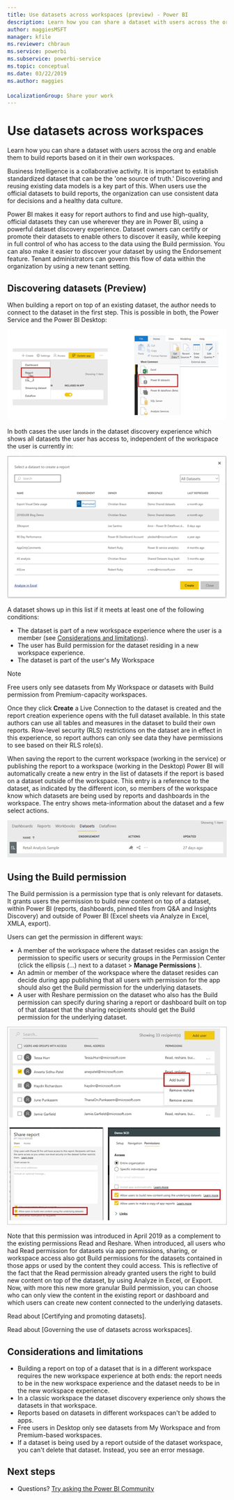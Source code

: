 ```yaml
---
title: Use datasets across workspaces (preview) - Power BI
description: Learn how you can share a dataset with users across the org and enable them to build reports based on it in their own workspaces.
author: maggiesMSFT
manager: kfile
ms.reviewer: chbraun
ms.service: powerbi
ms.subservice: powerbi-service
ms.topic: conceptual
ms.date: 03/22/2019
ms.author: maggies

LocalizationGroup: Share your work
---
```

# Use datasets across workspaces

Learn how you can share a dataset with users across the org and enable them to build reports based on it in their own workspaces.

Business Intelligence is a collaborative activity. It is important to establish standardized dataset that can be the 'one source of truth.' Discovering and reusing existing data models is a key part of this. When users use the official datasets to build reports, the organization can use consistent data for decisions and a healthy data culture.

Power BI makes it easy for report authors to find and use high-quality, official datasets they can use wherever they are in Power BI, using a powerful dataset discovery experience. Dataset owners can certify or promote their datasets to enable others to discover it easily, while keeping in full control of who has access to the data using the Build permission. You can also make it easier to discover your dataset by using the Endorsement feature. Tenant administrators can govern this flow of data within the organization by using a new tenant setting.

## Discovering datasets (Preview)

When building a report on top of an existing dataset, the author needs to connect to the dataset in the first step. This is possible in both, the Power Service and the Power BI Desktop:

![Connect](media/service-datasets-across-workspaces/power-bi-connect-dataset.png)

In both cases the user lands in the dataset discovery experience which shows all datasets the user has access to, independent of the workspace the user is currently in:

![Select](media/service-datasets-across-workspaces/power-bi-select-dataset.png)

A dataset shows up in this list if it meets at least one of the following conditions:

- The dataset is part of a new workspace experience where the user is a member (see [Considerations and limitations](#considerations-and-limitations)).
- The user has Build permission for the dataset residing in a new workspace experience.
- The dataset is part of the user's My Workspace

> [!NOTE]
> Free users only see datasets from My Workspace or datasets with Build permission from Premium-capacity workspaces.

Once they click **Create** a Live Connection to the dataset is created and the report creation experience opens with the full dataset available. In this state authors can use all tables and measures in the dataset to build their own reports. Row-level security (RLS) restrictions on the dataset are in effect in this experience, so report authors can only see data they have permissions to see based on their RLS role(s).

When saving the report to the current workspace (working in the service) or publishing the report to a workspace (working in the Desktop) Power BI will automatically create a new entry in the list of datasets if the report is based on a dataset outside of the workspace. This entry is a reference to the dataset, as indicated by the different icon, so members of the workspace know which datasets are being used by reports and dashboards in the workspace. The entry shows meta-information about the dataset and a few select actions.

![Dataset actions](media/service-datasets-across-workspaces/power-bi-dataset-actions.png)

## Using the Build permission

The Build permission is a permission type that is only relevant for datasets. It grants users the permission to build new content on top of a dataset, within Power BI (reports, dashboards, pinned tiles from Q&A and Insights Discovery) and outside of Power BI (Excel sheets via Analyze in Excel, XMLA, export).

Users can get the permission in different ways:

- A member of the workspace where the dataset resides can assign the permission to specific users or security groups in the Permission Center (click the ellipsis (…) next to a dataset > **Manage Permissions** ).
- An admin or member of the workspace where the dataset resides can decide during app publishing that all users with permission for the app should also get the Build permission for the underlying datasets.
- A user with Reshare permission on the dataset who also has the Build permission can specify during sharing a report or dashboard built on top of that dataset that the sharing recipients should get the Build permission for the underlying dataset.

![Build permissions](media/service-datasets-across-workspaces/power-bi-dataset-build-permissions.png)

Note that this permission was introduced in April 2019 as a complement to the existing permissions Read and Reshare. When introduced, all users who had Read permission for datasets via app permissions, sharing, or workspace access also got Build permissions for the datasets contained in those apps or used by the content they could access. This is reflective of the fact that the Read permission already granted users the right to build new content on top of the dataset, by using Analyze in Excel, or Export. Now, with more this new more granular Build permission, you can choose who can only view the content in the existing report or dashboard and which users can create new content connected to the underlying datasets.

Read about [Certifying and promoting datasets].

Read about [Governing the use of datasets across workspaces].

## Considerations and limitations

- Building a report on top of a dataset that is in a different workspace requires the new workspace experience at both ends: the report needs to be in the new workspace experience and the dataset needs to be in the new workspace experience.
- In a classic workspace the dataset discovery experience only shows the datasets in that workspace.
- Reports based on datasets in different workspaces can't be added to apps.
- Free users in Desktop only see datasets from My Workspace and from Premium-based workspaces.
- If a dataset is being used by a report outside of the dataset workspace, you can't delete that dataset. Instead, you see an error message.

## Next steps

* Questions? [Try asking the Power BI Community](http://community.powerbi.com/)
